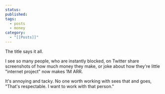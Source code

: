 ```yaml
---
status: 
published: 
tags:
  - posts
  - money
category:
  - "[[Posts]]"
---
```

The title says it all.

I see so many people, who are instantly blocked, on Twitter share screenshots of how much money they make, or joke about how they're little "internet project" now makes 1M ARR.

It's annoying and tacky. No one worth working with sees that and goes, "That's respectable. I want to work with that person."


